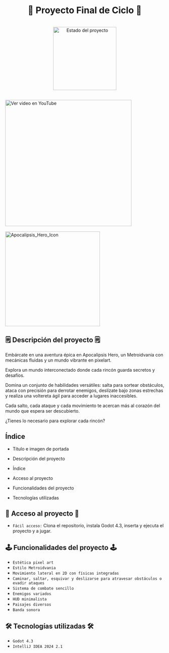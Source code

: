 <h1 align="center">🏁 Proyecto Final de Ciclo 🏁</h1>
<br>
<div align="center">
  <img src="https://img.shields.io/badge/STATUS-EN%20DESAROLLO-green" alt="Estado del proyecto" width="200">
</div>
<br>
<p float="left">
  <a href="https://www.youtube.com/watch?v=LOhfqjmasi0" target="_blank">
     <img src="https://img.youtube.com/vi/LOhfqjmasi0/0.jpg" width="400" alt="Ver video en YouTube" />
  </a>
  &nbsp;&nbsp;&nbsp;&nbsp;&nbsp;&nbsp;&nbsp;&nbsp;&nbsp;&nbsp;&nbsp;&nbsp;&nbsp;&nbsp;&nbsp;&nbsp;&nbsp;&nbsp;&nbsp;&nbsp;&nbsp;&nbsp;&nbsp;&nbsp;&nbsp;&nbsp;&nbsp;&nbsp;&nbsp;&nbsp;
  &nbsp;&nbsp;&nbsp;&nbsp;&nbsp;&nbsp;&nbsp;&nbsp;&nbsp;&nbsp;&nbsp;&nbsp;&nbsp;&nbsp;&nbsp;&nbsp;&nbsp;&nbsp;&nbsp;&nbsp;&nbsp;&nbsp;&nbsp;&nbsp;&nbsp;&nbsp;&nbsp;&nbsp;&nbsp;&nbsp;
  &nbsp;&nbsp;&nbsp;&nbsp;&nbsp;
  <img src="https://github.com/user-attachments/assets/b0632b45-73b0-4c48-947a-a0a8bbc5748b" width="300" alt="Apocalipsis_Hero_Icon" />
</p>



<h2>🗒️ Descripción del proyecto 🗒️</h2>
<p>Embárcate en una aventura épica en Apocalipsis Hero, un Metroidvania con mecánicas fluidas y un mundo vibrante en pixelart.</p>
<p>Explora un mundo interconectado donde cada rincón guarda secretos y desafíos.</p>
<p>Domina un conjunto de habilidades versátiles: salta para sortear obstáculos, ataca con precisión para derrotar enemigos, deslízate bajo zonas estrechas y realiza una voltereta ágil para acceder a lugares inaccesibles.</p>
<p>Cada salto, cada ataque y cada movimiento te acercan más al corazón del mundo que espera ser descubierto.</p>
<p>¿Tienes lo necesario para explorar cada rincón?</p>


<h2>Índice</h2>


* Título e imagen de portada


* Descripción del proyecto


* Índice


* Acceso al proyecto


* Funcionalidades del proyecto
 

* Tecnologías utilizadas


<h2>🔨 Acceso al proyecto 🔨</h2>

- `Fácil acceso:`  Clona el repositorio, instala Godot 4.3, inserta y ejecuta el proyecto  y a jugar.
    
<h2>🕹️ Funcionalidades del proyecto 🕹️</h2>
 
- `Estética pixel art`
- `Estilo Metroidvania`
- `Movimiento lateral en 2D con físicas integradas`
- `Caminar, saltar, esquivar y deslizarse para atravesar obstáculos o evadir ataques`
- `Sistema de combate sencillo`
- `Enemigos variados`
- `HUD minimalista`
- `Paisajes diversos`
- `Banda sonora`

<h2>🛠️ Tecnologías utilizadas 🛠️</h2>
 
- `Godot 4.3`
- `IntelliJ IDEA 2024 2.1`

